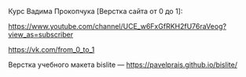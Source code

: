 Курс Вадима Прокопчука [Верстка сайта от 0 до 1]:

https://www.youtube.com/channel/UCE_w6FxGfRKH2fU76raVeog?view_as=subscriber

https://vk.com/from_0_to_1

Верстка учебного макета bislite — https://pavelprais.github.io/bislite/
